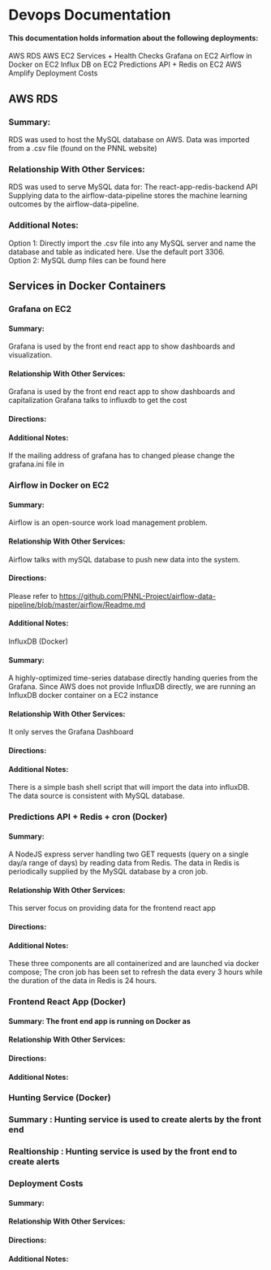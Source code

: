# Devops Documentation

#### This documentation holds information about the following deployments:

AWS RDS
AWS EC2 Services + Health Checks
Grafana on EC2
Airflow in Docker on EC2
Influx DB on EC2
Predictions API + Redis on EC2
AWS Amplify
Deployment Costs

## AWS RDS
### Summary: 
RDS was used to host the MySQL database on AWS. Data was imported from a .csv file (found on the PNNL website)

### Relationship With Other Services: 
RDS was used to serve MySQL data for:
The react-app-redis-backend API
Supplying data to the airflow-data-pipeline
stores the machine learning outcomes by the airflow-data-pipeline.


### Additional Notes: 
Option 1: Directly import the .csv file into any MySQL server and name the database and table as indicated here. Use the default port 3306.  
Option 2: MySQL dump files can be found here 

## Services in Docker Containers

### Grafana on EC2
#### Summary: 

Grafana is used by the front end react app to show dashboards and visualization.
#### Relationship With Other Services:

Grafana is used by the front end react app to show dashboards and capitalization
Grafana talks to influxdb to get the cost
#### Directions:

#### Additional Notes:

If the mailing address of grafana has to changed please change the grafana.ini file in <grafana-docker-link>

### Airflow in Docker on EC2
#### Summary:

Airflow is an open-source work load management problem.

#### Relationship With Other Services:

Airflow talks with mySQL database to push new data into the system.
#### Directions:

Please refer to https://github.com/PNNL-Project/airflow-data-pipeline/blob/master/airflow/Readme.md

#### Additional Notes:

InfluxDB (Docker)
#### Summary: 
A highly-optimized time-series database directly handing queries from the Grafana. Since AWS does not provide InfluxDB directly, we are running an InfluxDB docker container on a EC2 instance
#### Relationship With Other Services: 
It only serves the Grafana Dashboard
#### Directions:
#### Additional Notes: 
There is a simple bash shell script that will import the data into influxDB. The data source is consistent with MySQL database.

### Predictions API + Redis + cron (Docker)
#### Summary: 
A NodeJS express server handling two GET requests (query on a single day/a range of days) by reading data from Redis. The data in Redis is periodically supplied by the MySQL database by a cron job.
#### Relationship With Other Services: 
This server focus on providing data for the frontend react app
#### Directions:
#### Additional Notes: 
These three components are all containerized and are launched via docker compose; The cron job has been set to refresh the data every 3 hours while the duration of the data in Redis is 24 hours.

### Frontend React App (Docker)
#### Summary: The front end app is running on Docker as
#### Relationship With Other Services:
#### Directions:
#### Additional Notes:


### Hunting Service (Docker)
### Summary : Hunting service is used to create alerts by the front end
### Realtionship : Hunting service is used by the front end to create alerts


### Deployment Costs
#### Summary:
#### Relationship With Other Services:
#### Directions:
#### Additional Notes:
